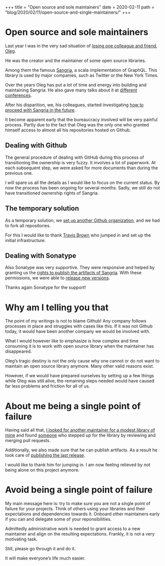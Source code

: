 +++
title = "Open source and sole maintainers"
date = 2020-02-11
path = "blog/2020/02/11/open-source-and-single-maintainers/"
+++

# Open source and sole maintainers

Last year I was in the very sad situation of [losing one colleague and friend, Oleg](https://github.com/sangria-graphql/sangria/issues/445).

He was the creator and the maintainer of some open source libraries.

Among them the famous [Sangria](https://sangria-graphql.org/), a scala implementation of GraphQL. This library is used by major companies, such as Twitter or the New York Times.

Over the years Oleg has put a lot of time and energy into building and maintaining Sangria. He also gave many talks about it at [different conferences](https://www.youtube.com/watch?v=ymILgZAdfnA).

After his disparition, we, his colleagues, started investigating [how to proceed with Sangria in the future](https://github.com/sangria-graphql/sangria/issues/446).

It become apparent early that the bureaucracy involved will be very painful process. Partly due to the fact that Oleg was the only one who granted himself access to almost all his repositories hosted on Github.

## Dealing with Github

The general procedure of dealing with GitHub during this process of transitioning the ownership is very fuzzy. It involves a lot of paperwork. At each subsequent step, we were asked for more documents than during the previous one.

I will spare us all the details as I would like to focus on the current status. By now the process has been ongoing for several months. Sadly, we still do not have transitioned ownership rights of Sangria.

## The temporary solution

As a temporary solution, we [set up another Github organization](https://github.com/sangria-graphql/sangria/issues/446#issuecomment-546281588), and we had to fork all repositories.

For this I would like to thank [Travis Brown](https://twitter.com/travisbrown) who jumped in and set up the initial infrastructure.

## Dealing with Sonatype

Also Sonatype was very supportive. They were responsive and helped by granting us the [rights to publish the artifacts of Sangria](https://issues.sonatype.org/browse/OSSRH-48782). With these permissions, we were able to [release new versions](https://github.com/sangria-graphql-org/sangria/releases).

Thanks again Sonatype for the support!

# Why am I telling you that

The point of my writings is not to blame Github! Any company follows processes in place and struggles with cases like this. If it was not Github today, it would have been another company we would be involved with.

What I would however like to emphasize is how complex and time consuming it is to work with open source library when the maintainer has disappeared.

Oleg’s tragic destiny is not the only cause why one cannot or do not want to maintain an open source library anymore. Many other valid reasons exist.

However, if we would have prepared ourselves by setting up a few things while Oleg was still alive, the remaining steps needed would have caused far less problems and friction for all of us.

# About me being a single point of failure

Having said all that, [I looked for another maintainer for a modest library of mine](https://github.com/leanovate/play-mockws/issues/66) and found [someone](https://github.com/avdv) who stepped up for the library by reviewing and merging pull requests.

Additionally, we also made sure that he can publish artifacts. As a result he took care of [publishing the last release](https://github.com/leanovate/play-mockws/releases/tag/v2.8.0).

I would like to thank him for jumping in. I am now feeling relieved by not being alone on this project anymore.

# Avoid being a single point of failure

My main message here is: try to make sure you are not a single point of failure for your projects. Think of others using your libraries and their expectations and dependencies towards it. Onboard other maintainers early if you can and delegate some of your reponsibilities.

Admittedly administrative work is needed to grant access to a new maintainer and align on the resulting expectations. Frankly, it is not a very motivating task.

Still, please go through it and do it.

It will make everyone’s life much easier.
